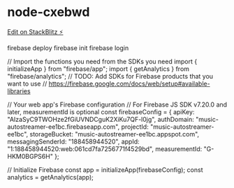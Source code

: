 # node-cxebwd

[Edit on StackBlitz ⚡️](https://stackblitz.com/edit/node-cxebwd)

firebase deploy
firebase init
firebase login

// Import the functions you need from the SDKs you need
import { initializeApp } from "firebase/app";
import { getAnalytics } from "firebase/analytics";
// TODO: Add SDKs for Firebase products that you want to use
// https://firebase.google.com/docs/web/setup#available-libraries

// Your web app's Firebase configuration
// For Firebase JS SDK v7.20.0 and later, measurementId is optional
const firebaseConfig = {
apiKey: "AIzaSyC9TWOHze2fGiUVNDCguK2XiKu7QF-l0jg",
authDomain: "music-autostreamer-ee1bc.firebaseapp.com",
projectId: "music-autostreamer-ee1bc",
storageBucket: "music-autostreamer-ee1bc.appspot.com",
messagingSenderId: "188458944520",
appId: "1:188458944520:web:061cd7fa7256771f4529bd",
measurementId: "G-HKM0BGPS6H"
};

// Initialize Firebase
const app = initializeApp(firebaseConfig);
const analytics = getAnalytics(app);

<script type="module">
  // Import the functions you need from the SDKs you need
  import { initializeApp } from "https://www.gstatic.com/firebasejs/9.4.1/firebase-app.js";
  import { getAnalytics } from "https://www.gstatic.com/firebasejs/9.4.1/firebase-analytics.js";
  // TODO: Add SDKs for Firebase products that you want to use
  // https://firebase.google.com/docs/web/setup#available-libraries

  // Your web app's Firebase configuration
  // For Firebase JS SDK v7.20.0 and later, measurementId is optional
  const firebaseConfig = {
    apiKey: "AIzaSyC9TWOHze2fGiUVNDCguK2XiKu7QF-l0jg",
    authDomain: "music-autostreamer-ee1bc.firebaseapp.com",
    projectId: "music-autostreamer-ee1bc",
    storageBucket: "music-autostreamer-ee1bc.appspot.com",
    messagingSenderId: "188458944520",
    appId: "1:188458944520:web:061cd7fa7256771f4529bd",
    measurementId: "G-HKM0BGPS6H"
  };

  // Initialize Firebase
  const app = initializeApp(firebaseConfig);
  const analytics = getAnalytics(app);
</script>
